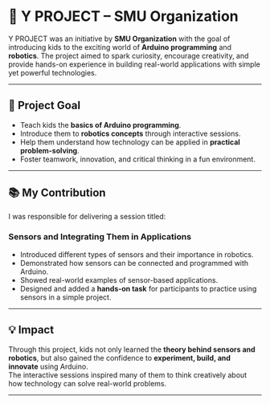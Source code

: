 # 🌟 Y PROJECT – SMU Organization  

Y PROJECT was an initiative by **SMU Organization** with the goal of introducing kids to the exciting world of **Arduino programming** and **robotics**. The project aimed to spark curiosity, encourage creativity, and provide hands-on experience in building real-world applications with simple yet powerful technologies.  

---

## 🎯 Project Goal  
- Teach kids the **basics of Arduino programming**.  
- Introduce them to **robotics concepts** through interactive sessions.  
- Help them understand how technology can be applied in **practical problem-solving**.  
- Foster teamwork, innovation, and critical thinking in a fun environment.  

---

## 📚 My Contribution  
I was responsible for delivering a session titled:  

### **Sensors and Integrating Them in Applications**  
- Introduced different types of sensors and their importance in robotics.  
- Demonstrated how sensors can be connected and programmed with Arduino.  
- Showed real-world examples of sensor-based applications.  
- Designed and added a **hands-on task** for participants to practice using sensors in a simple project.  

---

## 💡 Impact  
Through this project, kids not only learned the **theory behind sensors and robotics**, but also gained the confidence to **experiment, build, and innovate** using Arduino.  
The interactive sessions inspired many of them to think creatively about how technology can solve real-world problems.  

---
